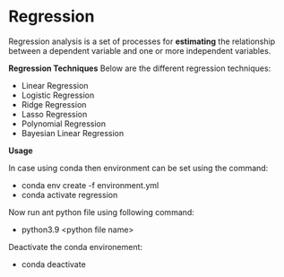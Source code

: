 # Regression

Regression analysis is a set of processes for **estimating** the relationship between a dependent variable and one or more
independent variables.

**Regression Techniques**
Below are the different regression techniques:

- Linear Regression
- Logistic Regression
- Ridge Regression
- Lasso Regression
- Polynomial Regression
- Bayesian Linear Regression

**Usage**

In case using conda then environment can be set using the command:
- conda env create -f environment.yml
- conda activate regression

Now run ant python file using following command:
- python3.9 \<python file name\>

Deactivate the conda environement:
- conda deactivate

